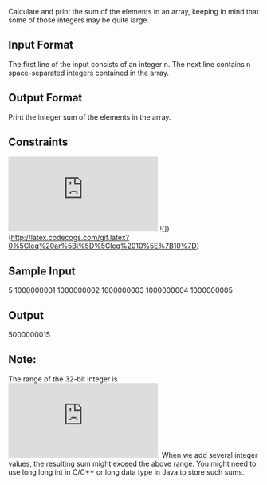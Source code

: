 Calculate and print the sum of the elements in an array, keeping in mind that some of those integers may be quite large.

## Input Format

The first line of the input consists of an integer n. 
The next line contains n space-separated integers contained in the array.

## Output Format

Print the integer sum of the elements in the array.

## Constraints 
![](http://latex.codecogs.com/gif.latex?1%5Cleq%20n%5Cleq%2010)
![])(http://latex.codecogs.com/gif.latex?0%5Cleq%20ar%5Bi%5D%5Cleq%2010%5E%7B10%7D)

## Sample Input

5
1000000001 1000000002 1000000003 1000000004 1000000005

## Output

5000000015

## Note:

The range of the 32-bit integer is ![](http://latex.codecogs.com/gif.latex?%28-23%5E%7B31%7D%29%20to%20%282%5E%7B31%7D-1%29%20or%5B-2147483648%2C2147483647%5D).
When we add several integer values, the resulting sum might exceed the above range. You might need to use long long int in C/C++ or long data type in Java to store such sums.